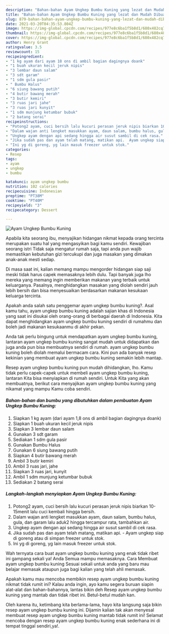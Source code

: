 ```yaml
---
description: "Bahan-bahan Ayam Ungkep Bumbu Kuning yang lezat dan Mudah Dibuat"
title: "Bahan-bahan Ayam Ungkep Bumbu Kuning yang lezat dan Mudah Dibuat"
slug: 879-bahan-bahan-ayam-ungkep-bumbu-kuning-yang-lezat-dan-mudah-dibuat
date: 2021-03-20T04:35:53.804Z
image: https://img-global.cpcdn.com/recipes/977e8c6ba1f5b8d1/680x482cq70/ayam-ungkep-bumbu-kuning-foto-resep-utama.jpg
thumbnail: https://img-global.cpcdn.com/recipes/977e8c6ba1f5b8d1/680x482cq70/ayam-ungkep-bumbu-kuning-foto-resep-utama.jpg
cover: https://img-global.cpcdn.com/recipes/977e8c6ba1f5b8d1/680x482cq70/ayam-ungkep-bumbu-kuning-foto-resep-utama.jpg
author: Henry Grant
ratingvalue: 3.5
reviewcount: 15
recipeingredient:
- "1 kg ayam dari ayam 18 ons di ambil bagian dagingnya doank"
- "1 buah ukuran kecil jeruk nipis"
- "3 lembar daun salam"
- "3 sdt garam"
- "1 sdm gula pasir"
- " Bumbu Halus"
- "6 siung bawang putih"
- "4 butir bawang merah"
- "3 butir kemiri"
- "3 ruas jari jahe"
- "3 ruas jari kunyit"
- "1 sdm munjung ketumbar bubuk"
- "2 batang serai"
recipeinstructions:
- "Potong2 ayam, cuci bersih lalu kucuri perasan jeruk nipis biarkan 10-15menit lalu cuci kembali hingga bersih."
- "Dalam wajan anti lengket masukkan ayam, daun salam, bumbu halus, gula, dan garam lalu aduk2 hingga tercampur rata, tambahkan air."
- "Ungkep ayam dengan api sedang hingga air susut sambil di cek rasa."
- "Jika sudah pas dan ayam telah matang, matikan api.  Ayam ungkep siap di goreng atau di simpan freezer untuk stok."
- "Ini yg di goreng, yg lain masuk freezer untuk stok."
categories:
- Resep
tags:
- ayam
- ungkep
- bumbu

katakunci: ayam ungkep bumbu 
nutrition: 102 calories
recipecuisine: Indonesian
preptime: "PT38M"
cooktime: "PT40M"
recipeyield: "3"
recipecategory: Dessert

---
```



![Ayam Ungkep Bumbu Kuning](https://img-global.cpcdn.com/recipes/977e8c6ba1f5b8d1/680x482cq70/ayam-ungkep-bumbu-kuning-foto-resep-utama.jpg)

Apabila kita seorang ibu, menyajikan hidangan nikmat kepada orang tercinta merupakan suatu hal yang mengasyikan bagi kamu sendiri. Kewajiban seorang istri Tidak saja mengatur rumah saja, tapi anda pun wajib memastikan kebutuhan gizi tercukupi dan juga masakan yang dimakan anak-anak mesti sedap.

Di masa  saat ini, kalian memang mampu mengorder hidangan siap saji meski tidak harus capek memasaknya lebih dulu. Tapi banyak juga lho mereka yang memang ingin memberikan makanan yang terbaik untuk keluarganya. Pasalnya, menghidangkan masakan yang diolah sendiri jauh lebih bersih dan bisa menyesuaikan berdasarkan makanan kesukaan keluarga tercinta. 



Apakah anda salah satu penggemar ayam ungkep bumbu kuning?. Asal kamu tahu, ayam ungkep bumbu kuning adalah sajian khas di Indonesia yang saat ini disukai oleh orang-orang di berbagai daerah di Indonesia. Kita dapat menghidangkan ayam ungkep bumbu kuning sendiri di rumahmu dan boleh jadi makanan kesukaanmu di akhir pekan.

Anda tak perlu bingung untuk mendapatkan ayam ungkep bumbu kuning, lantaran ayam ungkep bumbu kuning sangat mudah untuk didapatkan dan juga anda pun bisa membuatnya sendiri di rumah. ayam ungkep bumbu kuning boleh diolah memalui bermacam cara. Kini pun ada banyak resep kekinian yang membuat ayam ungkep bumbu kuning semakin lebih mantap.

Resep ayam ungkep bumbu kuning pun mudah dihidangkan, lho. Kamu tidak perlu capek-capek untuk membeli ayam ungkep bumbu kuning, lantaran Kita bisa menyiapkan di rumah sendiri. Untuk Kita yang akan membuatnya, berikut cara menyajikan ayam ungkep bumbu kuning yang nikamat yang mampu Kamu coba sendiri.

<!--inarticleads1-->

##### Bahan-bahan dan bumbu yang dibutuhkan dalam pembuatan Ayam Ungkep Bumbu Kuning:

1. Siapkan 1 kg ayam (dari ayam 1,8 ons di ambil bagian dagingnya doank)
1. Siapkan 1 buah ukuran kecil jeruk nipis
1. Siapkan 3 lembar daun salam
1. Gunakan 3 sdt garam
1. Sediakan 1 sdm gula pasir
1. Gunakan  Bumbu Halus
1. Gunakan 6 siung bawang putih
1. Siapkan 4 butir bawang merah
1. Ambil 3 butir kemiri
1. Ambil 3 ruas jari, jahe
1. Siapkan 3 ruas jari, kunyit
1. Ambil 1 sdm munjung ketumbar bubuk
1. Sediakan 2 batang serai




<!--inarticleads2-->

##### Langkah-langkah menyiapkan Ayam Ungkep Bumbu Kuning:

1. Potong2 ayam, cuci bersih lalu kucuri perasan jeruk nipis biarkan 10-15menit lalu cuci kembali hingga bersih.
1. Dalam wajan anti lengket masukkan ayam, daun salam, bumbu halus, gula, dan garam lalu aduk2 hingga tercampur rata, tambahkan air.
1. Ungkep ayam dengan api sedang hingga air susut sambil di cek rasa.
1. Jika sudah pas dan ayam telah matang, matikan api.  - Ayam ungkep siap di goreng atau di simpan freezer untuk stok.
1. Ini yg di goreng, yg lain masuk freezer untuk stok.




Wah ternyata cara buat ayam ungkep bumbu kuning yang enak tidak ribet ini gampang sekali ya! Anda Semua mampu memasaknya. Cara Membuat ayam ungkep bumbu kuning Sesuai sekali untuk anda yang baru mau belajar memasak ataupun juga bagi kalian yang telah ahli memasak.

Apakah kamu mau mencoba membikin resep ayam ungkep bumbu kuning nikmat tidak rumit ini? Kalau anda ingin, ayo kamu segera buruan siapin alat-alat dan bahan-bahannya, lantas bikin deh Resep ayam ungkep bumbu kuning yang mantab dan tidak ribet ini. Betul-betul mudah kan. 

Oleh karena itu, ketimbang kita berlama-lama, hayo kita langsung saja bikin resep ayam ungkep bumbu kuning ini. Dijamin kalian tak akan menyesal membuat resep ayam ungkep bumbu kuning mantab tidak rumit ini! Selamat mencoba dengan resep ayam ungkep bumbu kuning enak sederhana ini di tempat tinggal sendiri,ya!.

